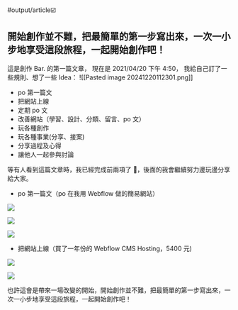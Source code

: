 #output/article☑️

## 開始創作並不難，把最簡單的第一步寫出來，一次一小步地享受這段旅程，一起開始創作吧！

這是創作 Bar. 的第一篇文章， 現在是 2021/04/20 下午 4:50， 我給自己訂了一些規則、想了一些 Idea：
![[Pasted image 20241220112301.png]]
- po 第一篇文
- 把網站上線
- 定期 po 文
- 改善網站（學習、設計、分類、留言、po 文）
- 玩各種創作
- 玩各種事業(分享、接案)
- 分享過程及心得
- 讓他人一起參與討論

等有人看到這篇文章時，我已經完成前兩項了 🎉，後面的我會繼續努力邊玩邊分享給大家。

- po 第一篇文（po 在我用 Webflow 做的簡易網站）

![](image.png)

![](_image.png)

![](__image.png)

- 把網站上線（買了一年份的 Webflow CMS Hosting，5400 元)

![](___image.png)

![](____image.png)

也許這會是帶來一場改變的開始，開始創作並不難，把最簡單的第一步寫出來，一次一小步地享受這段旅程，一起開始創作吧！
